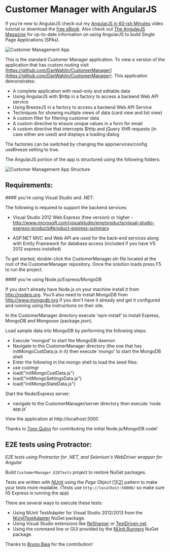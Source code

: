 ﻿Customer Manager with AngularJS
===============

If you’re new to AngularJS check out my [AngularJS in 60-ish Minutes](http://weblogs.asp.net/dwahlin/archive/2013/04/12/video-tutorial-angularjs-fundamentals-in-60-ish-minutes.aspx) video tutorial or download the [free eBook](http://weblogs.asp.net/dwahlin/archive/2013/07/30/angularjs-in-60-ish-minutes-the-ebook.aspx). Also check out [The AngularJS Magazine](http://flip.it/bdyUX) for up-to-date information on using AngularJS to build Single Page Applications (SPAs).

![Customer Management App](https://raw.github.com/DanWahlin/CustomerManager/master/CustomerManager/Content/images/customerApp.png)

This is the standard Customer Manager application. To view a version of the application that has custom routing visit [https://github.com/DanWahlin/CustomerManager](https://github.com/DanWahlin/CustomerManager).
This application demonstrates:

* A complete application with read-only and editable data
* Using AngularJS with $http in a factory to access a backend Web API service
* Using BreezeJS in a factory to access a backend Web API Service
* Techniques for showing multiple views of data (card view and list view)
* A custom filter for filtering customer data
* A custom directive to ensure unique values in a form for email 
* A custom directive that intercepts $http and jQuery XHR requests (in case either are used) and displays a loading dialog

The factories can be switched by changing the app/services/config useBreeze setting to true.

The AngularJS portion of the app is structured using the following folders:

![Customer Management App Structure](https://raw.github.com/DanWahlin/CustomerManager/master/CustomerManager/Content/images/appFolders.png)

## Requirements:

###If you're using Visual Studio and .NET:

The following is required to support the backend services:

* Visual Studio 2012 Web Express (free version) or higher - http://www.microsoft.com/visualstudio/eng/products/visual-studio-express-products#product-express-summary

* ASP.NET MVC and Web API are used for the back-end services along with Entity Framework for database access (included if you have VS 2012 express installed)

To get started, double-click the CustomerManager.sln file located at the root of the CustomerManager repository. Once the solution loads press F5 to run the project.


###If you're using Node.js/Express/MongoDB

If you don't already have Node.js on your machine install it from http://nodejs.org. You'll also need to install MongoDB from http://www.mongodb.org if you don't have it already and get it configured and running using the instructions on their site.

In the CustomerManager directory execute 'npm install' to install Express, MongoDB and Mongoose (package.json).

Load sample data into MongoDB by performing the following steps:

* Execute 'mongod' to start the MongoDB daemon
* Navigate to the CustomerManager directory (the one that has initMongoCustData.js in it) then execute 'mongo' to start the MongoDB shell
* Enter the following in the mongo shell to load the seed files:
 * use custmgr
 * load("initMongoCustData.js")
 * load("initMongoSettingsData.js")
 * load("initMongoStateData.js")

Start the Node/Express server:
* navigate to the CustomerManager/server directory then execute 'node app.js'

View the application at http://localhost:3000

Thanks to [Tony Quinn](https://github.com/tonyq) for contributing the initial Node.js/MongoDB code!

## E2E tests using Protractor:

_E2E tests using Protractor for .NET, and Selenium's WebDriver wrapper for Angular_

Build `CustomerManager.E2ETests` project to restore NuGet packages.

Tests are written with [NUnit](http://nunit.org/) using the _Page Object_ [[1]](https://code.google.com/p/selenium/wiki/PageObjects)[[2]](http://martinfowler.com/bliki/PageObject.html) pattern to make your tests more readable.
(Tests use `http://localhost:58000/` so make sure IIS Express is running the app)

There are several ways to execute these tests:

* Using NUnit TestAdapter for Visual Studio 2012/2013 from the [NUnitTestAdapter](https://www.nuget.org/packages/NUnitTestAdapter) NuGet package.
* Using Visual Studio extensions like [ReSharper](http://www.jetbrains.com/resharper/) or [TestDriven.net](http://www.testdriven.net/).
* Using the command line or GUI provided by the [NUnit.Runners](https://www.nuget.org/packages/NUnit.Runners) NuGet package.

Thanks to [Bruno Baia](https://github.com/bbaia) for the contribution!